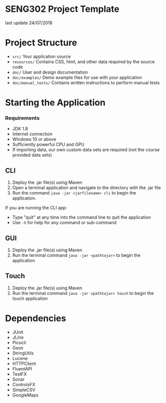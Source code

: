 # SENG302 Project Template
last update 24/07/2018

# Project Structure
 - `src/` Your application source
 - `resources/` Contains CSS, html, and other data required by the source code
 - `doc/` User and design documentation
 - `doc/examples/` Demo example files for use with your application
 - `doc/manual_tests/` Contains written instructions to perform manual tests
 
# Starting the Application

### Requirements
* JDK 1.8
* Internet connection
* Windows 10 or above
* Sufficiently powerful CPU and GPU
* If importing data, our own custom data sets are required (not the course provided data sets)

 
## CLI
 1. Deploy the .jar file(s) using Maven
 2. Open a terminal application and navigate to the directory with the .jar file
 3. Run the command `java -jar <jarfilename> cli` to begin the application.
 
 If you are running the CLI app:
 * Type "quit" at any time into the command line to quit the application
 * Use `-h` for help for any command or sub-command

 
## GUI
 1. Deploy the .jar file(s) using Maven
 2. Run the terminal command `java -jar <pathtojar>` to begin the application
 
## Touch
 1. Deploy the .jar file(s) using Maven
 2. Run the terminal command `java -jar <pathtojar> touch` to begin the touch application
 

# Dependencies
 
 * JUnit
 * JLine
 * Picocli
 * Gson
 * StringUtils
 * Lucene
 * HTTPClient
 * FluentAPI
 * TestFX
 * Sonar
 * ControlsFX
 * SimpleCSV
 * GoogleMaps
